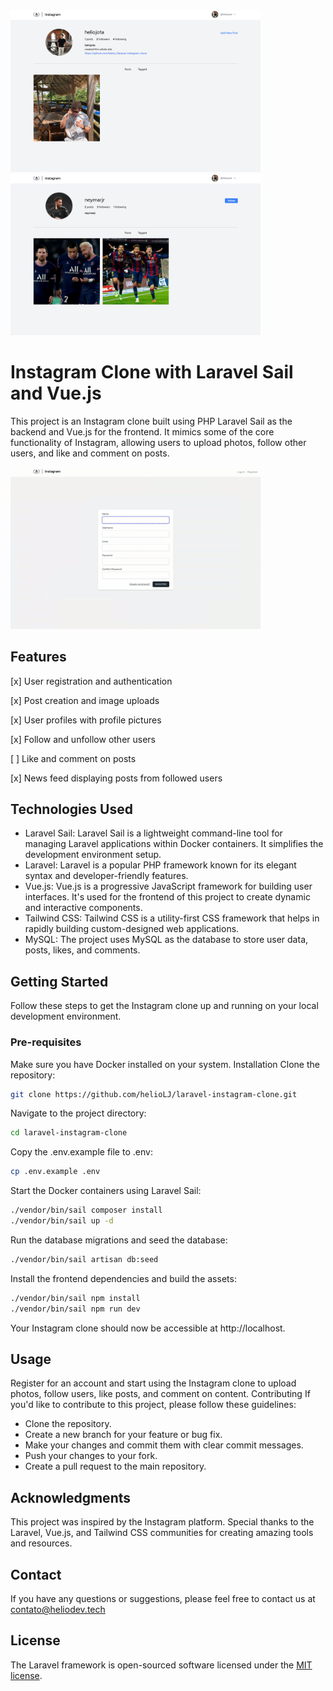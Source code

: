 <img src="./README/helio.png" width="400" >
<img src="./README/neymar.png" width="400" >

# Instagram Clone with Laravel Sail and Vue.js
This project is an Instagram clone built using PHP Laravel Sail as the backend and Vue.js for the frontend. It mimics some of the core functionality of Instagram, allowing users to upload photos, follow other users, and like and comment on posts.

<img src="./README/app.gif" width="400" >

## Features
[x] User registration and authentication

[x] Post creation and image uploads

[x] User profiles with profile pictures

[x] Follow and unfollow other users

[ ] Like and comment on posts

[x] News feed displaying posts from followed users

## Technologies Used
- Laravel Sail: Laravel Sail is a lightweight command-line tool for managing Laravel applications within Docker containers. It simplifies the development environment setup.
- Laravel: Laravel is a popular PHP framework known for its elegant syntax and developer-friendly features.
- Vue.js: Vue.js is a progressive JavaScript framework for building user interfaces. It's used for the frontend of this project to create dynamic and interactive components.
- Tailwind CSS: Tailwind CSS is a utility-first CSS framework that helps in rapidly building custom-designed web applications.
- MySQL: The project uses MySQL as the database to store user data, posts, likes, and comments.

## Getting Started
Follow these steps to get the Instagram clone up and running on your local development environment.

### Pre-requisites
Make sure you have Docker installed on your system.
Installation
Clone the repository:

```bash
git clone https://github.com/helioLJ/laravel-instagram-clone.git
```
Navigate to the project directory:

```bash
cd laravel-instagram-clone
```
Copy the .env.example file to .env:

```bash
cp .env.example .env
```
Start the Docker containers using Laravel Sail:


```bash
./vendor/bin/sail composer install
./vendor/bin/sail up -d
```

Run the database migrations and seed the database:

```bash
./vendor/bin/sail artisan db:seed
```

Install the frontend dependencies and build the assets:

```bash
./vendor/bin/sail npm install
./vendor/bin/sail npm run dev
```

Your Instagram clone should now be accessible at http://localhost.

## Usage
Register for an account and start using the Instagram clone to upload photos, follow users, like posts, and comment on content.
Contributing
If you'd like to contribute to this project, please follow these guidelines:

- Clone the repository.
- Create a new branch for your feature or bug fix.
- Make your changes and commit them with clear commit messages.
- Push your changes to your fork.
- Create a pull request to the main repository.


## Acknowledgments
This project was inspired by the Instagram platform.
Special thanks to the Laravel, Vue.js, and Tailwind CSS communities for creating amazing tools and resources.

## Contact
If you have any questions or suggestions, please feel free to contact us at contato@heliodev.tech

## License

The Laravel framework is open-sourced software licensed under the [MIT license](https://opensource.org/licenses/MIT).
